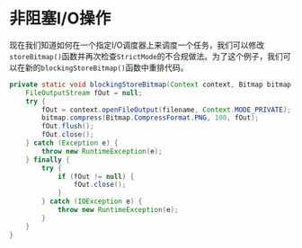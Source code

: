 # 非阻塞I/O操作

现在我们知道如何在一个指定I/O调度器上来调度一个任务，我们可以修改`storeBitmap()`函数并再次检查`StrictMode`的不合规做法。为了这个例子，我们可以在新的`blockingStoreBitmap()`函数中重排代码。

```java
private static void blockingStoreBitmap(Context context, Bitmap bitmap, String filename) {
    FileOutputStream fOut = null; 
    try {
        fOut = context.openFileOutput(filename, Context.MODE_PRIVATE);
        bitmap.compress(Bitmap.CompressFormat.PNG, 100, fOut); 
        fOut.flush();
        fOut.close();
    } catch (Exception e) {
        throw new RuntimeException(e);
    } finally { 
        try {
            if (fOut != null) {
                fOut.close();
            }
        } catch (IOException e) {
            throw new RuntimeException(e); 
        }
    } 
}

```

